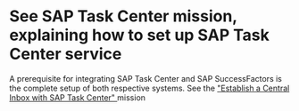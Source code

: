 # See SAP Task Center mission, explaining how to set up SAP Task Center service
A prerequisite for integrating SAP Task Center and SAP SuccessFactors is the complete setup of both respective systems. See the ["Establish a Central Inbox with SAP Task Center" ](https://discovery-center.cloud.sap/missiondetail/3774/3813/?tab=overview) mission